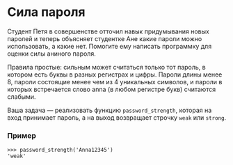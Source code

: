 # Сила пароля

Студент Петя в совершенстве отточил навык придумывания новых паролей и теперь объясняет
студентке Ане какие пароли можно использовать, а какие нет. Помогите ему написать программку
для оценки силы аниного пароля.

Правила простые: сильным может считаться только тот пароль, в котором есть буквы в разных регистрах и цифры.
Пароли длины менее 8, пароли состоящие менее чем из 4 уникальных символов, и пароли
в которых встречается слово anna (в любом регистре букв) считаются слабыми.

Ваша задача — реализовать функцию `password_strength`, которая на вход принимает пароль,
а на выход возвращает строчку `weak` или `strong`.


### Пример
```
>>> password_strength('Anna12345')
'weak'
```
